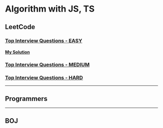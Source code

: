 # Algorithm with JS, TS

## LeetCode
### [Top Interview Questions - EASY](https://leetcode.com/explore/interview/card/top-interview-questions-easy/)
#### [My Solution](https://github.com/YUJO42/Algorithm_with_JS/tree/master/LeetCode/Top_Interview_Questions_EASY)
### [Top Interview Questions - MEDIUM](https://leetcode.com/explore/interview/card/top-interview-questions-medium/)

### [Top Interview Questions - HARD](https://leetcode.com/explore/interview/card/top-interview-questions-hard/)
___
## Programmers

___
## BOJ
